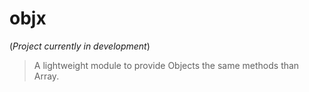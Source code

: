 # objx
(*Project currently in development*)
> 
> A lightweight module to provide Objects the same methods than Array. 

